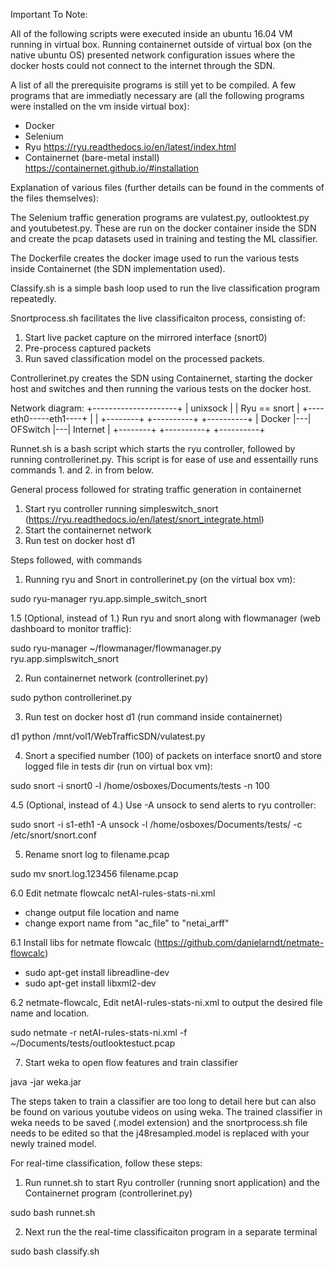 Important To Note:

All of the following scripts were executed inside an ubuntu 16.04 VM running in virtual box. Running containernet outside of virtual box (on the native ubuntu OS) presented network configuration issues where the docker hosts could not connect to the internet through the SDN. 

A list of all the prerequisite programs is still yet to be compiled. A few programs that are immediatly necessary are (all the following programs were installed on the vm inside virtual box):

- Docker
- Selenium
- Ryu https://ryu.readthedocs.io/en/latest/index.html
- Containernet (bare-metal install) https://containernet.github.io/#installation

Explanation of various files (further details can be found in the comments of  the files themselves):

The Selenium traffic generation programs are vulatest.py, outlooktest.py and youtubetest.py. 
These are run on the docker container inside the SDN and create the pcap datasets used in training and testing the ML classifier.

The Dockerfile creates the docker image used to run the various tests inside Containernet (the SDN implementation used).

Classify.sh is a simple bash loop used to run the live classification program repeatedly.

Snortprocess.sh facilitates the live classificaiton process, consisting of:
  1. Start live packet capture on the mirrored interface (snort0)
  2. Pre-process captured packets
  3. Run saved classification model on the processed packets.

Controllerinet.py creates the SDN using Containernet, starting the docker host and switches and then running the various tests on the docker host.

Network diagram:
      +---------------------+
      |      unixsock       |
      |    Ryu  ==  snort   |
      +----eth0-----eth1----+
             |       |
+--------+   +----------+   +----------+
| Docker |---| OFSwitch |---| Internet |
+--------+   +----------+   +----------+

Runnet.sh is a bash script which starts the ryu controller, followed by running controllerinet.py.
This script is for ease of use and essentailly runs commands 1. and 2. in from below.

General process followed for strating traffic generation in containernet
1. Start ryu controller running simpleswitch_snort (https://ryu.readthedocs.io/en/latest/snort_integrate.html)
2. Start the containernet network
3. Run test on docker host d1

Steps followed, with commands
1. Running ryu and Snort in controllerinet.py (on the virtual box vm):

sudo ryu-manager ryu.app.simple_switch_snort

1.5 (Optional, instead of 1.) Run ryu and snort along with flowmanager (web dashboard to monitor traffic):

sudo ryu-manager ~/flowmanager/flowmanager.py ryu.app.simplswitch_snort

2. Run containernet network (controllerinet.py)

sudo python controllerinet.py

3. Run test on docker host d1 (run command inside containernet)

d1 python /mnt/vol1/WebTrafficSDN/vulatest.py

4. Snort a specified number (100) of packets on interface snort0 and store logged file in tests dir (run on virtual box vm):

sudo snort -i snort0 -l /home/osboxes/Documents/tests -n 100

4.5 (Optional, instead of 4.) Use -A unsock to send alerts to ryu controller:

sudo snort -i s1-eth1 -A unsock -l /home/osboxes/Documents/tests/ -c /etc/snort/snort.conf

5. Rename snort log to filename.pcap

sudo mv snort.log.123456 filename.pcap

6.0 Edit netmate flowcalc netAI-rules-stats-ni.xml
- change output file location and name
- change export name from "ac_file" to "netai_arff"

6.1 Install libs for netmate flowcalc (https://github.com/danielarndt/netmate-flowcalc)
- sudo apt-get install libreadline-dev
- sudo apt-get install libxml2-dev

6.2 netmate-flowcalc, Edit netAI-rules-stats-ni.xml to output the desired file name and location.

sudo netmate -r netAI-rules-stats-ni.xml -f ~/Documents/tests/outlooktestuct.pcap 

7. Start weka to open flow features and train classifier

java -jar weka.jar

The steps taken to train a classifier are too long to detail here but can also be found on various youtube videos on using weka.
The trained classifier in weka needs to be saved (.model extension) and the snortprocess.sh file needs to be edited so that the j48resampled.model is replaced with your newly trained model.


For real-time classification, follow these steps:
1. Run runnet.sh to start Ryu controller (running snort application) and the Containernet program (controllerinet.py)

sudo bash runnet.sh

2. Next run the the real-time classificaiton program in a separate terminal

sudo bash classify.sh
